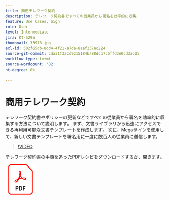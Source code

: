 ```yaml
---
title: 商用テレワーク契約
description: テレワーク契約書ですべての従業員から署名を効率的に収集
feature: Use Cases, Sign
role: User
level: Intermediate
jira: KT-5295
thumbnail: 33978.jpg
exl-id: 502f65db-8dd4-4f21-a7da-8aaf237ac224
source-git-commit: cda31f3acd9215184ba88dcb7c5ffd3e0cd3ac05
workflow-type: tm+mt
source-wordcount: '82'
ht-degree: 0%

---
```


# 商用テレワーク契約

テレワーク契約書やポリシーの更新などですべての従業員から署名を効率的に収集する方法について説明します。 まず、文書ライブラリから迅速にアクセスできる再利用可能な文書テンプレートを作成します。 次に、Megaサインを使用して、新しい文書テンプレートを署名用に一度に数百人の従業員に送信します。

>[!VIDEO](https://video.tv.adobe.com/v/33978?quality=12&learn=on&hidetitle=true)

テレワーク契約書の手順を追ったPDFレシピをダウンロードするか、開きます。

[![PDFレシピのダウンロード](../assets/acrobat_PDF_96.png)](../assets/UseCaseRecipe-EN-UsingMegaSign.pdf)
